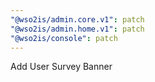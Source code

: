 ```yaml
---
"@wso2is/admin.core.v1": patch
"@wso2is/admin.home.v1": patch
"@wso2is/console": patch
---
```


Add User Survey Banner

